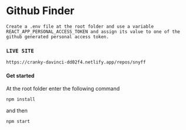 # Github Finder

`Create a .env file at the root folder and use a variable REACT_APP_PERSONAL_ACCESS_TOKEN and assign its value to one of the github generated personal access token.`

### `LIVE SITE`

```bash
https://cranky-davinci-dd02f4.netlify.app/repos/snyff

```

#### Get started

At the root folder enter the following command

```bash
npm install
```

and then

```bash
npm start
```
